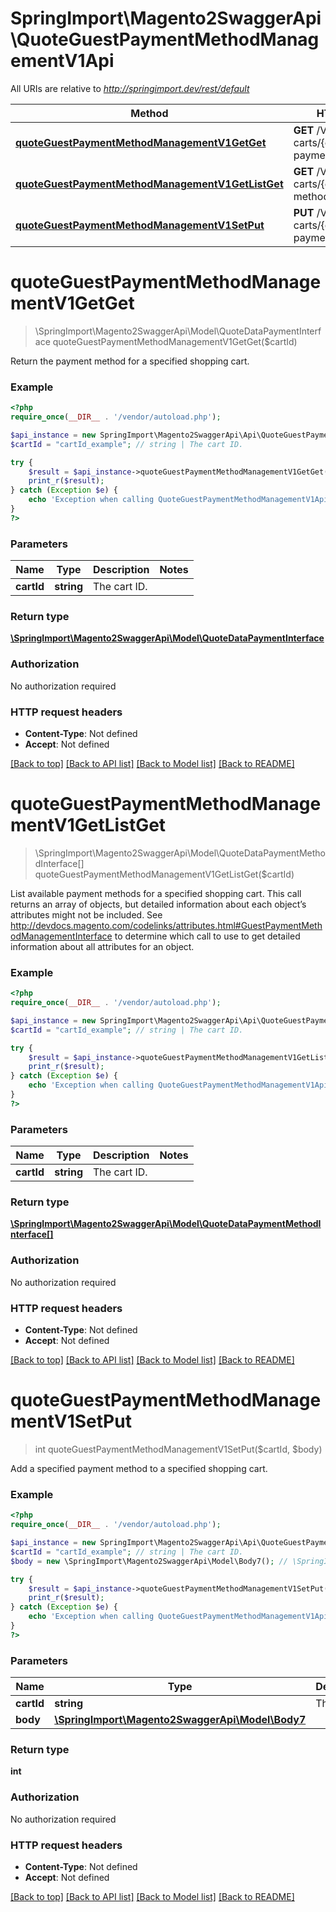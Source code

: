 # SpringImport\Magento2SwaggerApi\QuoteGuestPaymentMethodManagementV1Api

All URIs are relative to *http://springimport.dev/rest/default*

Method | HTTP request | Description
------------- | ------------- | -------------
[**quoteGuestPaymentMethodManagementV1GetGet**](QuoteGuestPaymentMethodManagementV1Api.md#quoteGuestPaymentMethodManagementV1GetGet) | **GET** /V1/guest-carts/{cartId}/selected-payment-method | 
[**quoteGuestPaymentMethodManagementV1GetListGet**](QuoteGuestPaymentMethodManagementV1Api.md#quoteGuestPaymentMethodManagementV1GetListGet) | **GET** /V1/guest-carts/{cartId}/payment-methods | 
[**quoteGuestPaymentMethodManagementV1SetPut**](QuoteGuestPaymentMethodManagementV1Api.md#quoteGuestPaymentMethodManagementV1SetPut) | **PUT** /V1/guest-carts/{cartId}/selected-payment-method | 


# **quoteGuestPaymentMethodManagementV1GetGet**
> \SpringImport\Magento2SwaggerApi\Model\QuoteDataPaymentInterface quoteGuestPaymentMethodManagementV1GetGet($cartId)



Return the payment method for a specified shopping cart.

### Example
```php
<?php
require_once(__DIR__ . '/vendor/autoload.php');

$api_instance = new SpringImport\Magento2SwaggerApi\Api\QuoteGuestPaymentMethodManagementV1Api();
$cartId = "cartId_example"; // string | The cart ID.

try {
    $result = $api_instance->quoteGuestPaymentMethodManagementV1GetGet($cartId);
    print_r($result);
} catch (Exception $e) {
    echo 'Exception when calling QuoteGuestPaymentMethodManagementV1Api->quoteGuestPaymentMethodManagementV1GetGet: ', $e->getMessage(), PHP_EOL;
}
?>
```

### Parameters

Name | Type | Description  | Notes
------------- | ------------- | ------------- | -------------
 **cartId** | **string**| The cart ID. |

### Return type

[**\SpringImport\Magento2SwaggerApi\Model\QuoteDataPaymentInterface**](../Model/QuoteDataPaymentInterface.md)

### Authorization

No authorization required

### HTTP request headers

 - **Content-Type**: Not defined
 - **Accept**: Not defined

[[Back to top]](#) [[Back to API list]](../../README.md#documentation-for-api-endpoints) [[Back to Model list]](../../README.md#documentation-for-models) [[Back to README]](../../README.md)

# **quoteGuestPaymentMethodManagementV1GetListGet**
> \SpringImport\Magento2SwaggerApi\Model\QuoteDataPaymentMethodInterface[] quoteGuestPaymentMethodManagementV1GetListGet($cartId)



List available payment methods for a specified shopping cart. This call returns an array of objects, but detailed information about each object’s attributes might not be included.  See http://devdocs.magento.com/codelinks/attributes.html#GuestPaymentMethodManagementInterface to determine which call to use to get detailed information about all attributes for an object.

### Example
```php
<?php
require_once(__DIR__ . '/vendor/autoload.php');

$api_instance = new SpringImport\Magento2SwaggerApi\Api\QuoteGuestPaymentMethodManagementV1Api();
$cartId = "cartId_example"; // string | The cart ID.

try {
    $result = $api_instance->quoteGuestPaymentMethodManagementV1GetListGet($cartId);
    print_r($result);
} catch (Exception $e) {
    echo 'Exception when calling QuoteGuestPaymentMethodManagementV1Api->quoteGuestPaymentMethodManagementV1GetListGet: ', $e->getMessage(), PHP_EOL;
}
?>
```

### Parameters

Name | Type | Description  | Notes
------------- | ------------- | ------------- | -------------
 **cartId** | **string**| The cart ID. |

### Return type

[**\SpringImport\Magento2SwaggerApi\Model\QuoteDataPaymentMethodInterface[]**](../Model/QuoteDataPaymentMethodInterface.md)

### Authorization

No authorization required

### HTTP request headers

 - **Content-Type**: Not defined
 - **Accept**: Not defined

[[Back to top]](#) [[Back to API list]](../../README.md#documentation-for-api-endpoints) [[Back to Model list]](../../README.md#documentation-for-models) [[Back to README]](../../README.md)

# **quoteGuestPaymentMethodManagementV1SetPut**
> int quoteGuestPaymentMethodManagementV1SetPut($cartId, $body)



Add a specified payment method to a specified shopping cart.

### Example
```php
<?php
require_once(__DIR__ . '/vendor/autoload.php');

$api_instance = new SpringImport\Magento2SwaggerApi\Api\QuoteGuestPaymentMethodManagementV1Api();
$cartId = "cartId_example"; // string | The cart ID.
$body = new \SpringImport\Magento2SwaggerApi\Model\Body7(); // \SpringImport\Magento2SwaggerApi\Model\Body7 | 

try {
    $result = $api_instance->quoteGuestPaymentMethodManagementV1SetPut($cartId, $body);
    print_r($result);
} catch (Exception $e) {
    echo 'Exception when calling QuoteGuestPaymentMethodManagementV1Api->quoteGuestPaymentMethodManagementV1SetPut: ', $e->getMessage(), PHP_EOL;
}
?>
```

### Parameters

Name | Type | Description  | Notes
------------- | ------------- | ------------- | -------------
 **cartId** | **string**| The cart ID. |
 **body** | [**\SpringImport\Magento2SwaggerApi\Model\Body7**](../Model/\SpringImport\Magento2SwaggerApi\Model\Body7.md)|  | [optional]

### Return type

**int**

### Authorization

No authorization required

### HTTP request headers

 - **Content-Type**: Not defined
 - **Accept**: Not defined

[[Back to top]](#) [[Back to API list]](../../README.md#documentation-for-api-endpoints) [[Back to Model list]](../../README.md#documentation-for-models) [[Back to README]](../../README.md)

